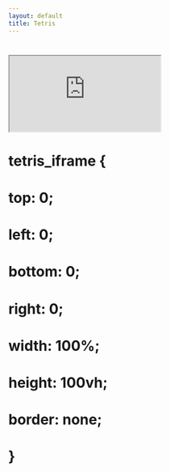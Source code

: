 ```yaml
---
layout: default
title: Tetris
---
```


# <div id="main">    
#   <iframe id="tetris_iframe" src="https://evan-bell.github.io/Tetris/" title="React Tetris App"></iframe>
# </div>

# tetris_iframe {
#   top: 0;
#   left: 0;
#   bottom: 0;
#   right: 0;
#   width: 100%;
#   height: 100vh;
#   border: none;
# }
